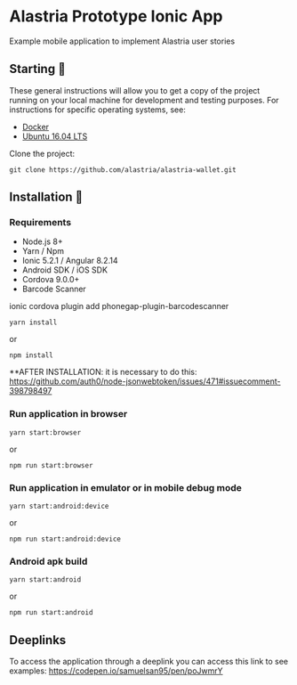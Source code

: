 # Alastria Prototype Ionic App

Example mobile application to implement Alastria user stories

## Starting 🚀

These general instructions will allow you to get a copy of the project running on your local machine for development and testing purposes. For instructions for specific operating systems, see:
* [Docker](doc/install_docker.md)
* [Ubuntu 16.04 LTS](doc/install_ubuntu1604.md)

Clone the project:
```
git clone https://github.com/alastria/alastria-wallet.git
```

## Installation 🔧

### Requirements
* Node.js 8+
* Yarn / Npm
* Ionic 5.2.1 / Angular 8.2.14
* Android SDK / iOS SDK
* Cordova 9.0.0+
* Barcode Scanner

ionic cordova plugin add phonegap-plugin-barcodescanner

```
yarn install
```
or
```
npm install
```

**AFTER INSTALLATION: it is necessary to do this:
https://github.com/auth0/node-jsonwebtoken/issues/471#issuecomment-398798497


### Run application in browser
```
yarn start:browser
```
or
```
npm run start:browser
```

### Run application in emulator or in mobile debug mode
```
yarn start:android:device
```
or
```
npm run start:android:device
```

### Android apk build
```
yarn start:android
```
or
```
npm run start:android
```

## Deeplinks
To access the application through a deeplink you can access this link to see examples: https://codepen.io/samuelsan95/pen/poJwmrY